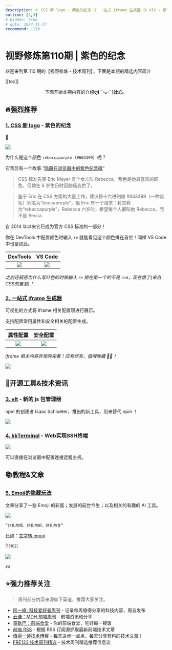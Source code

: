 ```yaml
---
description: ① CSS 新 logo - 紫色的纪念 ② 一站式 iframe 生成器 ③ vlt - 新的 js 包管理器 ④ kkTerminal - Web实现SSH终端 ⑤ Emoji的隐藏玩法
outline: [2,3]
# hidden: true
# date: 2024-11-17
recommend: -110
---
```


# 视野修炼第110期 | 紫色的纪念

欢迎来到第 110 期的【视野修炼 - 技术周刊】，下面是本期的精选内容简介

[[toc]]

<center>

下面开始本期内容的介绍**ღ( ´･ᴗ･` )比心**。

</center>

## 🔥强烈推荐
### [1. CSS 新 logo](https://github.com/CSS-Next/logo.css#readme) - 紫色的纪念
💜

![](https://cdn.upyun.sugarat.top/mdImg/sugar/a0f2472db4b99d1f7acaffebb4e5ee87)

为什么是这个颜色 `rebeccapurple`（`#663399`）呢？

它背后有一个故事 “[隐藏在浏览器中的紫色纪念碑](https://medium.com/@valgaze/the-hidden-purple-memorial-in-your-web-browser-7d84813bb416)”

>CSS 标准先驱 Eric Meyer 有个女儿叫 Rebecca，紫色是她最喜欢的颜色，但她在 6 岁生日时因脑癌去世了。

>鉴于 Eric 在 CSS 方面的大量工作，建议将十六进制值 #663399（一种紫色）别名为“beccapurple”，但 Eric 有一个请求：将其称为“rebeccapurple”，Rebecca 六岁时，希望每个人都叫她 Rebecca，而不是 Becca.

自 2014 年以来它已成为官方 CSS 标准的一部分！

你在 DevTools 中配置颜色时输入 `re` 就能看见这个颜色排在首位！同样 VS Code 中也是如此。

|                                    DevTools                                     |                                     VS Code                                     |
| :-----------------------------------------------------------------------------: | :-----------------------------------------------------------------------------: |
| ![](https://cdn.upyun.sugarat.top/mdImg/sugar/9f88ecf48210878142c7ab147db512f5) | ![](https://cdn.upyun.sugarat.top/mdImg/sugar/8db6861ee019418bf168c41a2b067150) |

*之前还疑惑为什么写红色的时候输入 `re` 排在第一个的不是 `red`，现在悟了(来自CSS的善意)！*

### [2. 一站式 iframe 生成器](https://iframegenerator.top/)
可视化的方式将 iframe 相关配置项进行展示。

支持配置常用属性和安全相关的配置生成。

|                                    属性配置                                     |                                    安全配置                                     |
| :-----------------------------------------------------------------------------: | :-----------------------------------------------------------------------------: |
| ![](https://cdn.upyun.sugarat.top/mdImg/sugar/b35651e0dc045f5355eac9171d9868da) | ![](https://cdn.upyun.sugarat.top/mdImg/sugar/900f2f5e78629529f394fc940f3f4e60) |



*iframe 相关内容非常的完善！应有尽有，值得收藏 👍🏻！*

![](https://cdn.upyun.sugarat.top/mdImg/sugar/e2999b3fdb2c152cff3cc57373175c26)

## 🔧开源工具&技术资讯
### [3. vlt](https://www.vlt.sh/client) - 新的 js 包管理器

npm 的创建者 Isaac Schlueter，推出的新工具，用来替代 npm ！

![](https://cdn.upyun.sugarat.top/mdImg/sugar/0b96708527e167a58160d635706842a2)

### [4. kkTerminal](https://github.com/zyyzyykk/kkTerminal) - Web实现SSH终端

![](https://cdn.upyun.sugarat.top/mdImg/sugar/99c7b887d44d3662c3b954461a88e29e)

可以直接在浏览器中配置连接远程主机。

## 📚教程&文章
### [5. Emoji的隐藏玩法](https://mp.weixin.qq.com/s/DRkamHqAba29TMcFIFy5wQ)
文章分享了一些 Emoji 的彩蛋；发展的前世今生；以及相关的有趣的 AI 工具。

![](https://cdn.upyun.sugarat.top/mdImg/sugar/dbf925eaf0ed08fa1af09909b8852fa1)

`“非礼勿视、非礼勿听、非礼勿言”`

比如：[文字转 emoji](https://www.emojiall.com/zh-hans/emoji-translator-page)

```
✋️️50🍗🐓
```

![](https://cdn.upyun.sugarat.top/mdImg/sugar/0352cfd2e3daa2aa9fdb7bfef6cde7b3)

*xs*

## ⭐️强力推荐关注

> 周刊部分内容来源如下渠道，推荐大家关注。

- [阮一峰: 科技爱好者周刊](https://www.ruanyifeng.com/blog/archives.html) - 记录每周值得分享的科技内容，周五发布
- [云谦：MDH 前端周刊](https://sorrycc.com/mdh/) - 前端资讯和分享
- [童欧巴：前端食堂](https://github.com/Geekhyt/weekly) - 你的前端食堂，吃好每一顿饭
- [前端 RSS](https://fed.chanceyu.com/) - 根据 RSS 订阅源抓取最新前端技术文章
- [值得一读技术博客](https://daily-blog.chlinlearn.top/) - 每天进步一点点，每天分享有料的技术文章！
- [FRE123 技术周刊精选](https://www.fre321.com/weekly) - 技术周刊精选推荐信息流
